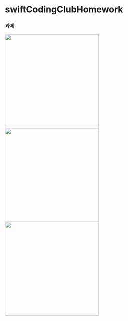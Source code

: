 # swiftCodingClubHomework

### 과제
<img src = "https://user-images.githubusercontent.com/67938946/188292919-a3781173-a920-4d84-a048-1cd2b4a6f568.png" width= "300" heigth = "200">
<img src = "https://user-images.githubusercontent.com/67938946/188293041-079c3788-6e26-48bb-bab4-83fe5e8fe856.png" width = "300" heigth = "200">
<img src = "https://user-images.githubusercontent.com/67938946/188293058-ea281834-43ec-4fdb-8533-7a2324d8438d.png" width = "300" heigth = "200">

